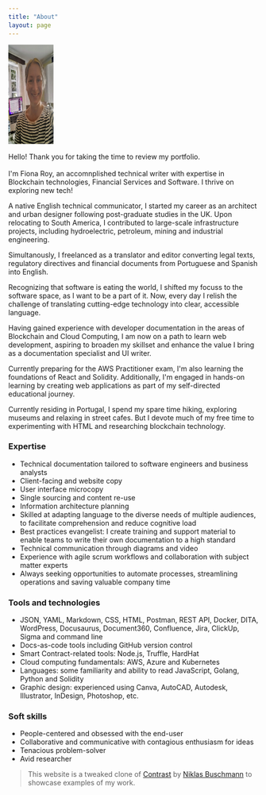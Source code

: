 ```yaml
---
title: "About"
layout: page
---
```


<img src="/assets/img/fiona.jpg" width="18%" height="200"/>


Hello! Thank you for taking the time to review my portfolio.
<br><br>
I'm Fiona Roy, an accomnplished technical writer with expertise in Blockchain technologies, Financial Services and Software. I thrive on exploring new tech!

A native English technical communicator, I started my career as an architect and urban designer following post-graduate studies in the UK. Upon relocating to South America, I contributed to large-scale infrastructure projects, including hydroelectric, petroleum, mining and industrial engineering.

Simultanously, I freelanced as a translator and editor converting legal texts, regulatory directives and financial documents from Portuguese and Spanish into English.

Recognizing that software is eating the world, I shifted my focuss to the software space, as I want to be a part of it. Now, every day I relish the challenge of translating cutting-edge technology into clear, accessible language.

Having gained experience with developer documentation in the areas of Blockchain and Cloud Computing, I am now on a path to learn web development, aspiring to broaden my skillset and enhance the value I bring as a documentation specialist and UI writer.

Currently preparing for the AWS Practitioner exam, I'm also learning the foundations of React and Solidity. Additionally, I'm engaged in hands-on learning by creating web applications as part of my self-directed educational journey.

Currently residing in Portugal, I spend my spare time hiking, exploring museums and relaxing in street cafes. But I devote much of my free time to experimenting with HTML and researching blockchain technology.

### Expertise

- Technical documentation tailored to software engineers and business analysts
- Client-facing and website copy
- User interface microcopy
- Single sourcing and content re-use
- Information architecture planning
- Skilled at adapting language to the diverse needs of multiple audiences, to facilitate comprehension and reduce cognitive load
- Best practices evangelist: I create training and support material to enable teams to write their own documentation to a high standard
- Technical communication through diagrams and video
- Experience with agile scrum workflows and collaboration with subject matter experts
- Always seeking opportunities to automate processes, streamlining operations and saving valuable company time

### Tools and technologies

- JSON, YAML, Markdown, CSS, HTML, Postman, REST API, Docker, DITA, WordPress, Docusaurus, Document360, Confluence, Jira, ClickUp, Sigma and command line
- Docs-as-code tools including GitHub version control
- Smart Contract-related tools: Node.js, Truffle, HardHat
- Cloud computing fundamentals: AWS, Azure and Kubernetes
- Languages: some familiarity and ability to read JavaScript, Golang, Python and Solidity
- Graphic design: experienced using Canva, AutoCAD, Autodesk, Illustrator, InDesign, Photoshop, etc.

### Soft skills

- People-centered and obsessed with the end-user
- Collaborative and communicative with contagious enthusiasm for ideas
- Tenacious problem-solver
- Avid researcher




> This website is a tweaked clone of [Contrast](https://github.com/niklasbuschmann/contrast) by [Niklas Buschmann](https://github.com/niklasbuschmann/) to showcase examples of my work.
